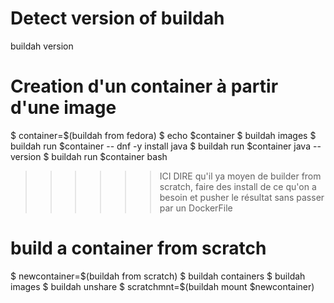 # Detect version of buildah
buildah version

# Creation d'un container à partir d'une image
$ container=$(buildah from fedora)
$ echo $container
$ buildah images
$ buildah run $container -- dnf -y install java
$ buildah run $container java --version
$ buildah run $container bash


>>>>>> ICI DIRE qu'il ya moyen de builder from scratch, faire des install de ce qu'on a besoin et pusher le résultat sans passer par un DockerFile
# build a container from scratch
$ newcontainer=$(buildah from scratch)
$ buildah containers
$ buildah images
$ buildah unshare
$ scratchmnt=$(buildah mount $newcontainer)
